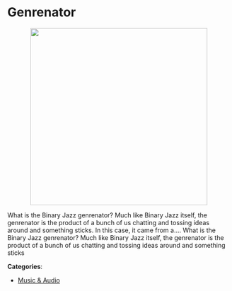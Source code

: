 # Genrenator
<p align="center">
    <img width="400" src="https://raw.githubusercontent.com/apis-list/apis-list/apis/genrenator/logo_256x256.png" />
</p>

What is the Binary Jazz genrenator? Much like Binary Jazz itself, the genrenator is the product of a bunch of us chatting and tossing ideas around and something sticks.  In this case, it came from a….  What is the Binary Jazz genrenator? Much like Binary Jazz itself, the genrenator is the product of a bunch of us chatting and tossing ideas around and something sticks



**Categories**:
- [Music & Audio](https://github.com/apis-list/apis-list#music-and-audio)




